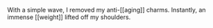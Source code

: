 With a simple wave, I removed my anti-[[aging]] charms. Instantly, an immense [[weight]] lifted off my shoulders.